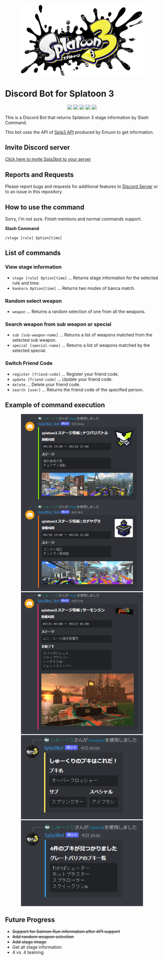<div align="center"><img src="../docs/img/logo.png" width="400"/></div>

# Discord Bot for Splatoon 3
<p align="center">
  <a href="//github.com/syu-kuri/Spla3bot/releases"><img src="https://img.shields.io/github/v/release/syu-kuri/Spla3bot"></a>
  <a href="//github.com/syu-kuri/Spla3bot/issues"><img src="https://img.shields.io/github/issues-raw/syu-kuri/Spla3bot"></a>
  <a href="//github.com/syu-kuri/Spla3bot/releases"><img src="https://img.shields.io/github/downloads/syu-kuri/Spla3bot/total"></a>
  <a href="//github.com/syu-kuri/Spla3bot/commits/main"><img src="https://img.shields.io/github/last-commit/syu-kuri/Spla3bot"></a>
  <a href="//github.com/syu-kuri/Spla3bot"><img src="https://img.shields.io/github/languages/code-size/syu-kuri/Spla3bot"></a>
</p>


This is a Discord Bot that returns Splatoon 3 stage information by Slash Command.

This bot uses the API of [Spla3 API](https://spla3.yuu26.com/) produced by Emuon to get information.

## Invite Discord server
[Click here to invite Spla3bot to your server](https://discord.com/api/oauth2/authorize?client_id=1020415520337576066&permissions=2147503104&scope=bot%20applications.commands)

## Reports and Requests
Please report bugs and requests for additional features to [Discord Server](https://discord.gg/zwbvUPTZHc) or to an issue in this repository.


## How to use the command
Sorry, I'm not sure. Finish mentions and normal commands support.

**Slash Command**
```
/stage [rule] Option[time]
```

## List of commands
### View stage information
* `stage [rule] Option[time]` ... Returns stage information for the selected rule and time.
* `bankara Option[time]` ... Returns two modes of banca match.

### Random select weapon
* `weapon` ... Returns a random selection of one from all the weapons.

### Search weapon from sub weapon or special
* `sub [sub-weapon-name]` ... Returns a list of weapons matched from the selected sub weapon.
* `special [special-name]` ... Returns a list of weapons matched by the selected special.

### Switch Friend Code
* `register [friend-code]` ... Register your friend code.
* `update [friend-code]` ... Update your friend code.
* `delete` ... Delete your friend code.
* `search [user]` ... Returns the friend code of the specified person.

## Example of command execution
<div align="center">
  <img src="../docs/img/example5.png" width="400"/>
  <img src="../docs/img/example2.png" width="400"/>
  <img src="../docs/img/example3.png" width="400"/>
  <img src="../docs/img/example4.png" width="400"/>
</div>

## Future Progress
* ~~Support for Salmon Run information after API support~~
* ~~Add random weapon selection~~
* ~~Add stage image~~
* Get all stage information
* 4 vs. 4 teaming
